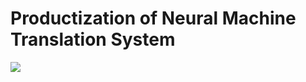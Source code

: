 # Productization of Neural Machine Translation System

![](https://cdn.namuwikiusercontent.com/s/936c1fb8eb9fc31fa17fde5a90e38187a9ca4b52aa7130a030572ea0fe871cb43dcdd3e947bfdaf5a704e7fcf9bbfbb174bec9d0140aeffcc63e4f6f6f49b56c93aef4eab26bf9a637c0936e6e1c2d62?e=1518334600&k=VSx1AUrSGgsDaYrAdsC6Dw)
